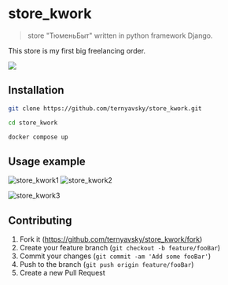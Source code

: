 # store_kwork
> store "ТюменьБыт" written in python framework Django.

This store is my first big freelancing order.

![](header.png)

## Installation


```sh
git clone https://github.com/ternyavsky/store_kwork.git

cd store_kwork 

docker compose up
```



## Usage example
![store_kwork1](https://github.com/ternyavsky/store_kwork/assets/105453132/79064fdf-cbe1-4852-8b52-97b794e12940)
![store_kwork2](https://github.com/ternyavsky/store_kwork/assets/105453132/d7aeb419-d08b-46c2-914b-7f07ff188588)

![store_kwork3](https://github.com/ternyavsky/store_kwork/assets/105453132/0335744e-44c9-41b5-8b8e-4e06ca689ec0)





## Contributing

1. Fork it (<https://github.com/ternyavsky/store_kwork/fork>)
2. Create your feature branch (`git checkout -b feature/fooBar`)
3. Commit your changes (`git commit -am 'Add some fooBar'`)
4. Push to the branch (`git push origin feature/fooBar`)
5. Create a new Pull Request
